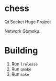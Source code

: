 # chess
Qt Socket Huge Project

Network Gomoku.

# Building

1. Run `lrelease`
2. Run `qmake`
3. Run `make`
